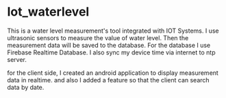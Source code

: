 # Iot_waterlevel
This is a water level measurement's tool integrated with IOT Systems. I use ultrasonic sensors to measure the value of water level. 
Then the measurement data will be saved to the database. For the database I use Firebase Realtime Database.
I also sync my device time via internet to ntp server. 

for the client side, I created an android application to display measurement data in realtime. and also I added a feature so that the client can search data by date. 
